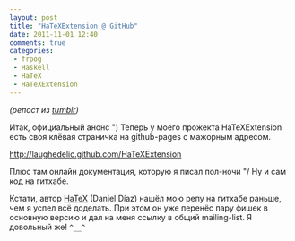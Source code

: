 ```yaml
---
layout: post
title: "HaTeXExtension @ GitHub"
date: 2011-11-01 12:40
comments: true
categories: 
 - frpog
 - Haskell
 - HaTeX
 - HaTeXExtension
---
```


_(репост из [tumblr](http://laughedelic.tumblr.com/post/12173307363))_

Итак, официальный анонс ")
Теперь у моего прожекта HaTeXExtension есть своя клёвая страничка на github-pages с мажорным адресом. 

<http://laughedelic.github.com/HaTeXExtension>

Плюс там онлайн документация, которую я писал пол-ночи "/ Ну и сам код на гитхабе.

Кстати, автор [HaTeX](http://dhelta.net/hprojects/HaTeX/) (Daniel Díaz) нашёл мою репу на гитхабе раньше, чем я успел всё доделать. При этом он уже перенёс пару фишек в основную версию и дал на меня ссылку в общий mailing-list. Я довольный же! `^__^`

